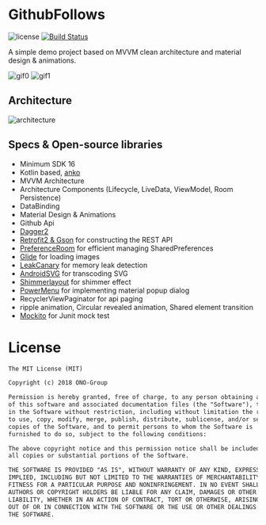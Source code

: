 # GithubFollows
![license](https://img.shields.io/badge/license-MIT%20License-blue.svg)
[![Build Status](https://travis-ci.org/skydoves/GithubFollows.svg?branch=master)](https://travis-ci.org/skydoves/GithubFollows)<br>

A simple demo project based on MVVM clean architecture and material design & animations.

![gif0](https://user-images.githubusercontent.com/24237865/35482542-858083b8-047a-11e8-9eff-0d9417cbcee2.gif) 
![gif1](https://user-images.githubusercontent.com/24237865/35482543-85b18864-047a-11e8-81ec-1d351227a5ec.gif)

## Architecture
![architecture](https://user-images.githubusercontent.com/24237865/37341868-555a61e6-2706-11e8-828b-8fe11c911436.png)

## Specs & Open-source libraries
- Minimum SDK 16
- Kotlin based, [anko](https://github.com/Kotlin/anko)
- MVVM Architecture
- Architecture Components (Lifecycle, LiveData, ViewModel, Room Persistence)
- DataBinding
- Material Design & Animations
- Github Api
- [Dagger2](https://github.com/google/dagger)
- [Retrofit2 & Gson](https://github.com/square/retrofit) for constructing the REST API
- [PreferenceRoom](https://github.com/skydoves/PreferenceRoom) for efficient managing SharedPreferences
- [Glide](https://github.com/bumptech/glide) for loading images
- [LeakCanary](https://github.com/square/leakcanary) for memory leak detection
- [AndroidSVG](https://bigbadaboom.github.io/androidsvg/) for transcoding SVG
- [Shimmerlayout](https://github.com/team-supercharge/ShimmerLayout) for shimmer effect
- [PowerMenu](https://github.com/skydoves/PowerMenu) for implementing material popup dialog
- RecyclerViewPaginator for api paging
- ripple animation, Circular revealed animation, Shared element transition
- [Mockito](https://github.com/mockito/mockito) for Junit mock test

# License
```xml
The MIT License (MIT)

Copyright (c) 2018 ONO-Group

Permission is hereby granted, free of charge, to any person obtaining a copy
of this software and associated documentation files (the "Software"), to deal
in the Software without restriction, including without limitation the rights
to use, copy, modify, merge, publish, distribute, sublicense, and/or sell
copies of the Software, and to permit persons to whom the Software is
furnished to do so, subject to the following conditions:

The above copyright notice and this permission notice shall be included in
all copies or substantial portions of the Software.

THE SOFTWARE IS PROVIDED "AS IS", WITHOUT WARRANTY OF ANY KIND, EXPRESS OR
IMPLIED, INCLUDING BUT NOT LIMITED TO THE WARRANTIES OF MERCHANTABILITY,
FITNESS FOR A PARTICULAR PURPOSE AND NONINFRINGEMENT. IN NO EVENT SHALL THE
AUTHORS OR COPYRIGHT HOLDERS BE LIABLE FOR ANY CLAIM, DAMAGES OR OTHER
LIABILITY, WHETHER IN AN ACTION OF CONTRACT, TORT OR OTHERWISE, ARISING FROM,
OUT OF OR IN CONNECTION WITH THE SOFTWARE OR THE USE OR OTHER DEALINGS IN
THE SOFTWARE.
```
